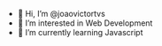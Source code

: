 - 👋 Hi, I’m @joaovictortvs
- 👀 I’m interested in Web Development
- 🌱 I’m currently learning Javascript


<!---
joaovictortvs/joaovictortvs is a ✨ special ✨ repository because its `README.md` (this file) appears on your GitHub profile.
You can click the Preview link to take a look at your changes.
--->
